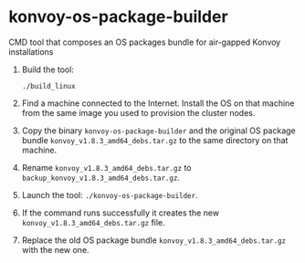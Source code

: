 # konvoy-os-package-builder
CMD tool that composes an OS packages bundle for air-gapped Konvoy installations

1. Build the tool:

    ```
    ./build_linux
    ```
    
2. Find a machine connected to the Internet. Install the OS on that machine from the same image you used to provision the cluster nodes.
3. Copy the binary `konvoy-os-package-builder` and the original OS package bundle `konvoy_v1.8.3_amd64_debs.tar.gz` to the same directory on that machine.
4. Rename `konvoy_v1.8.3_amd64_debs.tar.gz` to `backup_konvoy_v1.8.3_amd64_debs.tar.gz`.
5. Launch the tool: `./konvoy-os-package-builder`.
6. If the command runs successfully it creates the new `konvoy_v1.8.3_amd64_debs.tar.gz` file.
7. Replace the old OS package bundle `konvoy_v1.8.3_amd64_debs.tar.gz` with the new one.
